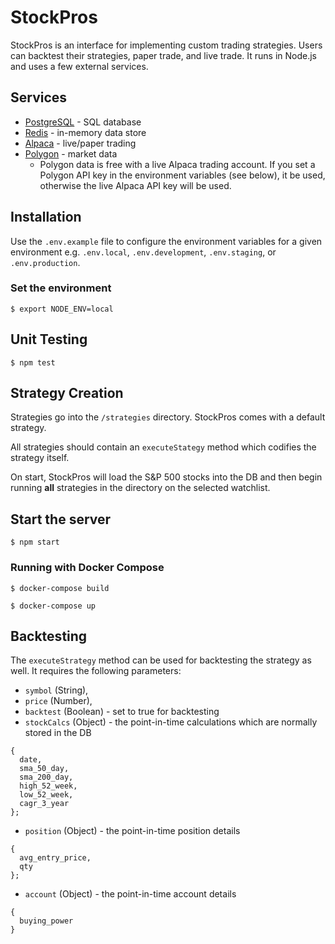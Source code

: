 # StockPros

StockPros is an interface for implementing custom trading strategies. Users can backtest their strategies, paper trade, and live trade. It runs in Node.js and uses a few external services.

## Services

- [PostgreSQL](https://postgresql.org) - SQL database
- [Redis](https://redis.io) - in-memory data store
- [Alpaca](https://alpaca.markets) - live/paper trading
- [Polygon](https://polygon.io) - market data
  - Polygon data is free with a live Alpaca trading account. If you set a Polygon API key in the environment variables (see below), it be used, otherwise the live Alpaca API key will be used.

## Installation

Use the `.env.example` file to configure the environment variables for a given environment e.g. `.env.local`, `.env.development`, `.env.staging`, or `.env.production`.

### Set the environment

`$ export NODE_ENV=local`

## Unit Testing

`$ npm test`

## Strategy Creation

Strategies go into the `/strategies` directory. StockPros comes with a default strategy.

All strategies should contain an `executeStategy` method which codifies the strategy itself.

On start, StockPros will load the S&P 500 stocks into the DB and then begin running **all** strategies in the directory on the selected watchlist.

## Start the server

`$ npm start`

### Running with Docker Compose

`$ docker-compose build`

`$ docker-compose up`

## Backtesting

The `executeStrategy` method can be used for backtesting the strategy as well. It requires the following parameters:

- `symbol` (String),
- `price` (Number),
- `backtest` (Boolean) - set to true for backtesting
- `stockCalcs` (Object) - the point-in-time calculations which are normally stored in the DB

```
{
  date,
  sma_50_day,
  sma_200_day,
  high_52_week,
  low_52_week,
  cagr_3_year
};
```

- `position` (Object) - the point-in-time position details

```
{
  avg_entry_price,
  qty
};
```

- `account` (Object) - the point-in-time account details

```
{
  buying_power
}
```
